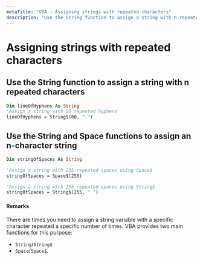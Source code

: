```yaml
---
metaTitle: "VBA - Assigning strings with repeated characters"
description: "Use the String function to assign a string with n repeated characters, Use the String and Space functions to assign an n-character string"
---
```


# Assigning strings with repeated characters



## Use the String function to assign a string with n repeated characters


```vb
Dim lineOfHyphens As String
'Assign a string with 80 repeated hyphens
lineOfHyphens = String$(80, "-")

```



## Use the String and Space functions to assign an n-character string


```vb
Dim stringOfSpaces As String

'Assign a string with 255 repeated spaces using Space$
stringOfSpaces = Space$(255)

'Assign a string with 255 repeated spaces using String$
stringOfSpaces = String$(255, " ")

```



#### Remarks


There are times you need to assign a string variable with a specific character repeated a specific number of times. VBA provides two main functions for this purpose:

- `String`/`String$`
- `Space`/`Space$`.

